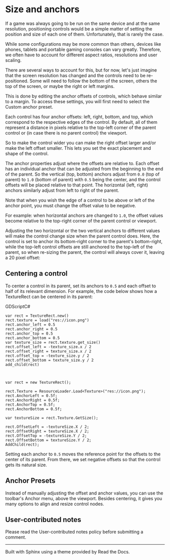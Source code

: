 # Size and anchors

If a game was always going to be run on the same device and at the same
resolution, positioning controls would be a simple matter of setting the
position and size of each one of them. Unfortunately, that is rarely the case.

While some configurations may be more common than others, devices like phones,
tablets and portable gaming consoles can vary greatly. Therefore, we often
have to account for different aspect ratios, resolutions and user scaling.

There are several ways to account for this, but for now, let's just imagine
that the screen resolution has changed and the controls need to be re-
positioned. Some will need to follow the bottom of the screen, others the top
of the screen, or maybe the right or left margins.

This is done by editing the anchor offsets of controls, which behave similar
to a margin. To access these settings, you will first need to select the
Custom anchor preset.

Each control has four anchor offsets: left, right, bottom, and top, which
correspond to the respective edges of the control. By default, all of them
represent a distance in pixels relative to the top-left corner of the parent
control or (in case there is no parent control) the viewport.

So to make the control wider you can make the right offset larger and/or make
the left offset smaller. This lets you set the exact placement and shape of
the control.

The anchor properties adjust where the offsets are relative to. Each offset
has an individual anchor that can be adjusted from the beginning to the end of
the parent. So the vertical (top, bottom) anchors adjust from `0.0` (top of
parent) to `1.0` (bottom of parent) with `0.5` being the center, and the
control offsets will be placed relative to that point. The horizontal (left,
right) anchors similarly adjust from left to right of the parent.

Note that when you wish the edge of a control to be above or left of the
anchor point, you must change the offset value to be negative.

For example: when horizontal anchors are changed to `1.0`, the offset values
become relative to the top-right corner of the parent control or viewport.

Adjusting the two horizontal or the two vertical anchors to different values
will make the control change size when the parent control does. Here, the
control is set to anchor its bottom-right corner to the parent's bottom-right,
while the top-left control offsets are still anchored to the top-left of the
parent, so when re-sizing the parent, the control will always cover it,
leaving a 20 pixel offset:

## Centering a control

To center a control in its parent, set its anchors to `0.5` and each offset to
half of its relevant dimension. For example, the code below shows how a
TextureRect can be centered in its parent:

GDScriptC#

    
    
    var rect = TextureRect.new()
    rect.texture = load("res://icon.png")
    rect.anchor_left = 0.5
    rect.anchor_right = 0.5
    rect.anchor_top = 0.5
    rect.anchor_bottom = 0.5
    var texture_size = rect.texture.get_size()
    rect.offset_left = -texture_size.x / 2
    rect.offset_right = texture_size.x / 2
    rect.offset_top = -texture_size.y / 2
    rect.offset_bottom = texture_size.y / 2
    add_child(rect)
    
    
    
    var rect = new TextureRect();
    
    rect.Texture = ResourceLoader.Load<Texture>("res://icon.png");
    rect.AnchorLeft = 0.5f;
    rect.AnchorRight = 0.5f;
    rect.AnchorTop = 0.5f;
    rect.AnchorBottom = 0.5f;
    
    var textureSize = rect.Texture.GetSize();
    
    rect.OffsetLeft = -textureSize.X / 2;
    rect.OffsetRight = textureSize.X / 2;
    rect.OffsetTop = -textureSize.Y / 2;
    rect.OffsetBottom = textureSize.Y / 2;
    AddChild(rect);
    

Setting each anchor to `0.5` moves the reference point for the offsets to the
center of its parent. From there, we set negative offsets so that the control
gets its natural size.

## Anchor Presets

Instead of manually adjusting the offset and anchor values, you can use the
toolbar's Anchor menu, above the viewport. Besides centering, it gives you
many options to align and resize control nodes.

## User-contributed notes

Please read the User-contributed notes policy before submitting a comment.

* * *

Built with Sphinx using a theme provided by Read the Docs.

